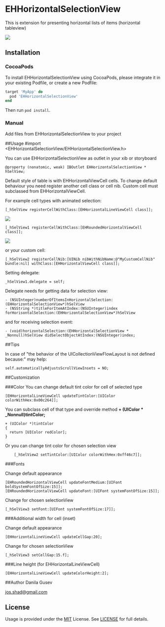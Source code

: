 # EHHorizontalSelectionView

This is extension for presenting horizontal lists of items (horizontal tableview)

<img src="https://josshad.github.io/EHHorizontalSelectionView/EHSelView.gif">

## Installation
### CocoaPods
To install EHHorizontalSelectionView using CocoaPods, please integrate it in your existing Podfile, or create a new Podfile:

```ruby
target 'MyApp' do
  pod 'EHHorizontalSelectionView'
end
```
Then run `pod install`.

### Manual
Add files from EHHorizontalSelectionView  to your project 

##Usage
	#import <EHHorizontalSelectionView/EHHorizontalSelectionView.h>

You can use EHHorizontalSelectionView as outlet in your xib or storyboard

	@property (nonatomic, weak) IBOutlet EHHorizontalSelectionView * hSelView;

Default style of table is with EHHorizontalViewCell cells. To change default behaviour you need register another cell class or cell nib. Custom cell must subclassed from EHHorizontalViewCell.

For example cell types with animated selection:

	[_hSelView registerCellWithClass:[EHHorizontalLineViewCell class]];
	
<img src="https://josshad.github.io/EHHorizontalSelectionView/EHLine.gif">
	
	[_hSelView1 registerCellWithClass:[EHRoundedHorizontalViewCell class]];
	
<img src="https://josshad.github.io/EHHorizontalSelectionView/EHRound.gif">

or your custom cell:

	[_hSelView2 registerCellNib:[UINib nibWithNibName:@"MyCustomCellNib" bundle:nil] withClass:[EHHorizontalViewCell class]];

Setting delegate:

	_hSelView1.delegate = self;

Delegate needs for getting data for selection view:

	- (NSUInteger)numberOfItemsInHorizontalSelection:(EHHorizontalSelectionView*)hSelView
	- (NSString *)titleForItemAtIndex:(NSUInteger)index forHorisontalSelection:(EHHorizontalSelectionView*)hSelView
	
and for receiving selection event:

	- (void)horizontalSelection:(EHHorizontalSelectionView * _Nonnull)hSelView didSelectObjectAtIndex:(NSUInteger)index;
	
##Tips

In case of "the behavior of the UICollectionViewFlowLayout is not defined because:" may help:

	self.automaticallyAdjustsScrollViewInsets = NO;
	

##Customization

###Color
You can change default tint color for cell of selected type

    [EHHorizontalLineViewCell updateTintColor:[UIColor colorWithHex:0x00c264]];
  
You can subclass cell of that type and override method **+ (UIColor * _Nonnull)tintColor;**

    + (UIColor *)tintColor
    {
      return [UIColor redColor];
    }

Or you can change tint color for chosen selection view

        [_hSelView2 setTintColor:[UIColor colorWithHex:0xff46c7]];

###Fonts
  
Change default appearance

    [EHRoundedHorizontalViewCell updateFontMedium:[UIFont boldSystemFontOfSize:15]];
    [EHRoundedHorizontalViewCell updateFont:[UIFont systemFontOfSize:15]];

Change for chosen selectionView

    [_hSelView3 setFont:[UIFont systemFontOfSize:17]];
    
###Additional width for cell (inset)

Change default appearance

    [EHHorizontalLineViewCell updateCellGap:20];

Change for chosen selectionView

    [_hSelView3 setCellGap:15.f];    

   
###Line height (for EHHorizontalLineViewCell)

    [EHHorizontalLineViewCell updateColorHeight:2];

##Author
Danila Gusev

<a href="mailto:jos.shad@gmail.com">jos.shad@gmail.com</a>

## License

Usage is provided under the <a href="http://opensource.org/licenses/MIT" target="_blank">MIT</a> License. See <a href="https://github.com/josshad/EHHorizontalSelectionView/blob/master/LICENSE">LICENSE</a> for full details.
